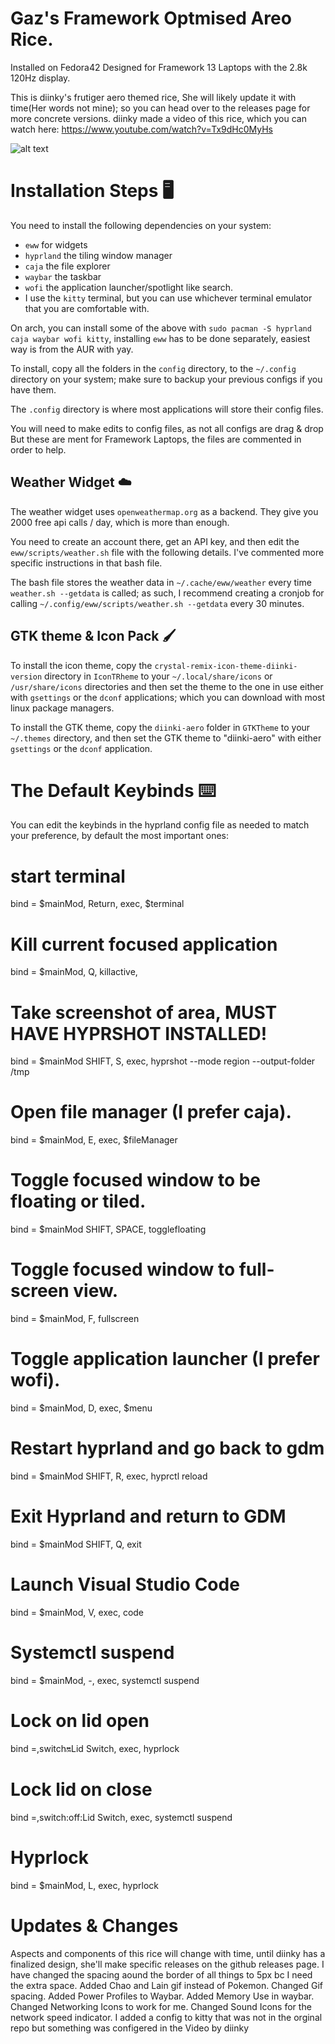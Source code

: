 # Gaz's Framework Optmised Areo Rice.
Installed on Fedora42 Designed for Framework 13 Laptops with the 2.8k 120Hz display. 

This is diinky's frutiger aero themed rice, She will likely update it with time(Her words not mine); so you can head over to the releases page for more concrete versions. diinky made a video of this rice, which you can watch here:
https://www.youtube.com/watch?v=Tx9dHc0MyHs

![alt text](./wallpapers/aquarium.png)

# Installation Steps 🖥️

You need to install the following dependencies on your system:

- `eww` for widgets
- `hyprland` the tiling window manager
- `caja` the file explorer
- `waybar` the taskbar
- `wofi` the application launcher/spotlight like search.
- I use the `kitty` terminal, but you can use whichever terminal emulator that you are comfortable with.

On arch, you can install some of the above with `sudo pacman -S hyprland caja waybar wofi kitty`, installing `eww` has to
be done separately, easiest way is from the AUR with yay.

To install, copy all the folders in the `config` directory, to the `~/.config` directory on your system; make sure to backup your previous configs if you have them.

The `.config` directory is where most applications will store their config files.

You will need to make edits to config files, as not all configs are drag & drop But these are ment for Framework Laptops, the files are commented in
order to help.

## Weather Widget ☁️

The weather widget uses `openweathermap.org` as a backend. They give you 2000 free api calls / day, which is more than enough.

You need to create an account there, get an API key, and then edit
the `eww/scripts/weather.sh` file with the following details. I've commented more specific instructions in that bash file.

The bash file stores the weather data in `~/.cache/eww/weather` every time `weather.sh --getdata` is called; as such, I recommend creating a
cronjob for calling `~/.config/eww/scripts/weather.sh --getdata` every 30 minutes.

## GTK theme & Icon Pack 🖌️

To install the icon theme, copy the `crystal-remix-icon-theme-diinki-version` directory in `IconTRheme` to your `~/.local/share/icons` or `/usr/share/icons` directories
and then set the theme to the one in use either with `gsettings` or the `dconf` applications; which you can download with most linux package managers.

To install the GTK theme, copy the `diinki-aero` folder in `GTKTheme` to your `~/.themes` directory,
and then set the GTK theme to "diinki-aero" with either `gsettings` or the `dconf` application.

# The Default Keybinds ⌨️

You can edit the keybinds in the hyprland config file as needed to match your preference, by default the most important ones:

# start terminal
bind = $mainMod, Return, exec, $terminal
# Kill current focused application
bind = $mainMod, Q, killactive,
# Take screenshot of area, MUST HAVE HYPRSHOT INSTALLED!
bind = $mainMod SHIFT, S, exec, hyprshot --mode region --output-folder /tmp
# Open file manager (I prefer caja).
bind = $mainMod, E, exec, $fileManager
# Toggle focused window to be floating or tiled.
bind = $mainMod SHIFT, SPACE, togglefloating
# Toggle focused window to full-screen view.
bind = $mainMod, F, fullscreen
# Toggle application launcher (I prefer wofi).
bind = $mainMod, D, exec, $menu
# Restart hyprland and go back to gdm
bind = $mainMod SHIFT, R, exec, hyprctl reload 
# Exit Hyprland and return to GDM
bind = $mainMod SHIFT, Q, exit
# Launch Visual Studio Code
bind = $mainMod, V, exec, code
# Systemctl suspend
bind = $mainMod, -, exec, systemctl suspend
# Lock on lid open
bind =,switch:on:Lid Switch, exec, hyprlock
# Lock lid on close
bind =,switch:off:Lid Switch, exec, systemctl suspend
# Hyprlock
bind = $mainMod, L, exec, hyprlock

# Updates & Changes

Aspects and components of this rice will change with time, until diinky has a finalized design, she'll make specific releases on the github releases page.
I have changed the spacing aound the border of all things to 5px bc I need the extra space. Added Chao and Lain gif instead of Pokemon. Changed Gif spacing. Added Power Profiles to Waybar. Added Memory Use in waybar. Changed Networking Icons to work for me. Changed Sound Icons for the network speed indicator. I added a config to kitty that was not in the orginal repo but something was configered in the Video by diinky
